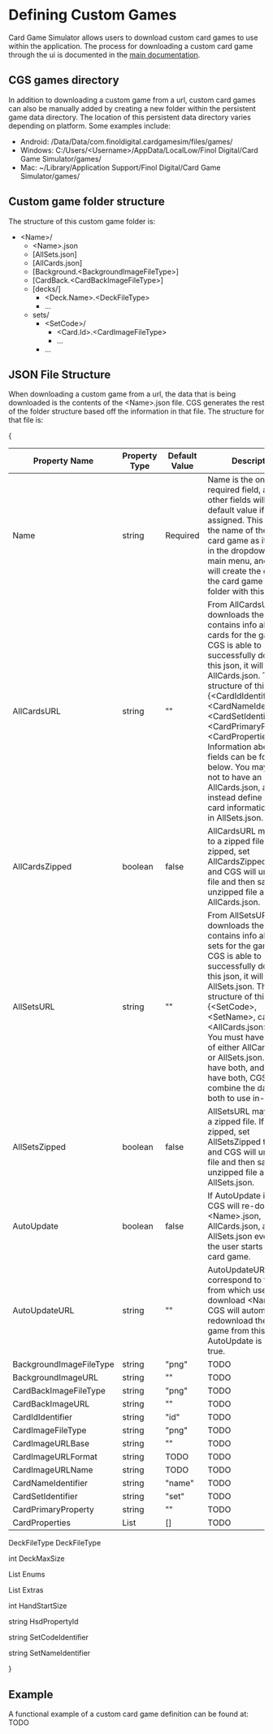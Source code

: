 # Defining Custom Games
Card Game Simulator allows users to download custom card games to use within the application. The process for downloading a custom card game through the ui is documented in the [main documentation](README.md).

## CGS games directory
In addition to downloading a custom game from a url, custom card games can also be manually added by creating a new folder within the persistent game data directory. The location of this persistent data directory varies depending on platform. Some examples include:
- Android: /Data/Data/com.finoldigital.cardgamesim/files/games/
- Windows: C:/Users/\<Username\>/AppData/LocalLow/Finol Digital/Card Game Simulator/games/
- Mac: ~/Library/Application Support/Finol Digital/Card Game Simulator/games/

## Custom game folder structure
The structure of this custom game folder is:
- \<Name\>/
  - \<Name\>.json
  - [AllSets.json]
  - [AllCards.json]
  - [Background.\<BackgroundImageFileType\>]
  - [CardBack.\<CardBackImageFileType\>]
  - [decks/]
    - \<Deck.Name\>.\<DeckFileType\>
    - ...
  - sets/
    - \<SetCode\>/
      - \<Card.Id\>.\<CardImageFileType\>
      - ...
    - ...

## JSON File Structure
When downloading a custom game from a url, the data that is being downloaded is the contents of the \<Name\>.json file. CGS generates the rest of the folder structure based off the information in that file. The structure for that file is:

{

| Property Name | Property Type | Default Value | Description |
| --- | --- | --- | --- |
| Name | string | Required | Name is the only required field, as all other fields will use a default value if it is not assigned. This name is the name of the custom card game as it appears in the dropdown in the main menu, and CGS will create the data for the card game in a folder with this name. |
| AllCardsURL | string | "" | From AllCardsURL, CGS downloads the json that contains info about the cards for the game. If CGS is able to successfully download this json, it will save it as AllCards.json. The structure of this file is "[ {\<CardIdIdentifier\>, \<CardNameIdentifier\>, \<CardSetIdentifier\>, \<CardPrimaryProperty\>, \<CardProperties\>}, ... ]". Information about these fields can be found below. You may choose not to have an AllCards.json, and instead define all the card information directly in AllSets.json. |
| AllCardsZipped | boolean | false | AllCardsURL may point to a zipped file. If it is zipped, set AllCardsZipped to true, and CGS will unzip the file and then save the unzipped file as AllCards.json. |
| AllSetsURL | string | "" | From AllSetsURL, CGS downloads the json that contains info about the sets for the game. If CGS is able to successfully download this json, it will save it as AllSets.json. The structure of this file is "[ {\<SetCode\>, \<SetName\>, cards: <AllCards.json>}, ... ]". You must have at least 1 of either AllCards.json or AllSets.json. You may have both, and if you have both, CGS will combine the data from both to use in-game.
| AllSetsZipped | boolean | false | AllSetsURL may point to a zipped file. If it is zipped, set AllSetsZipped to true, and CGS will unzip the file and then save the unzipped file as AllSets.json. |
| AutoUpdate | boolean | false | If AutoUpdate is true, CGS will re-download \<Name\>.json, AllCards.json, and AllSets.json every time the user starts to play a card game. |
| AutoUpdateURL | string | "" | AutoUpdateURL should correspond to the URL from which users download \<Name\>.json. CGS will automatically redownload the custom game from this url if AutoUpdate is set to true. |
| BackgroundImageFileType | string | "png" | TODO |
| BackgroundImageURL | string | "" | TODO |
| CardBackImageFileType | string | "png" | TODO |
| CardBackImageURL | string | "" | TODO |
| CardIdIdentifier | string | "id" | TODO |
| CardImageFileType | string | "png" | TODO |
| CardImageURLBase | string | "" | TODO |
| CardImageURLFormat | string | TODO | TODO |
| CardImageURLName | string | TODO | TODO |
| CardNameIdentifier | string | "name" | TODO |
| CardSetIdentifier | string | "set" | TODO |
| CardPrimaryProperty | string | "" | TODO |
| CardProperties | List<PropertyDef> | [] | TODO |

 DeckFileType DeckFileType

 int DeckMaxSize

 List<EnumDef> Enums

 List<ExtraDef> Extras

 int HandStartSize

 string HsdPropertyId

 string SetCodeIdentifier

 string SetNameIdentifier

}

## Example
A functional example of a custom card game definition can be found at: TODO